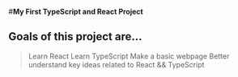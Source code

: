 #**My First TypeScript and React Project**

## Goals of this project are...

> Learn React
> Learn TypeScript
> Make a basic webpage
> Better understand key ideas related to React && TypeScript
